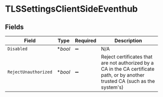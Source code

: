 # TLSSettingsClientSideEventhub


## Fields

| Field                                                                                                                           | Type                                                                                                                            | Required                                                                                                                        | Description                                                                                                                     |
| ------------------------------------------------------------------------------------------------------------------------------- | ------------------------------------------------------------------------------------------------------------------------------- | ------------------------------------------------------------------------------------------------------------------------------- | ------------------------------------------------------------------------------------------------------------------------------- |
| `Disabled`                                                                                                                      | **bool*                                                                                                                         | :heavy_minus_sign:                                                                                                              | N/A                                                                                                                             |
| `RejectUnauthorized`                                                                                                            | **bool*                                                                                                                         | :heavy_minus_sign:                                                                                                              | Reject certificates that are not authorized by a CA in the CA certificate path, or by another trusted CA (such as the system's) |